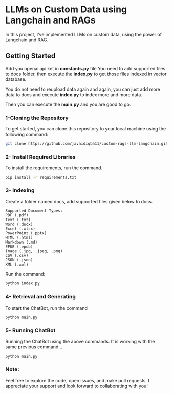 # LLMs on Custom Data using Langchain and RAGs
In this project, I've implemented LLMs on custom data, using the power of Langchain and RAG.

## Getting Started
Add you openai api ket in **constants.py** file
You need to add supported files to docs folder, then execute the **index.py** to get those files indexed in vector database.

You do not need to reupload data again and again, you can just add more data to docs and execute **index.py** to index more and more data.

Then you can execute the **main.py** and you are good to go.

### 1-Cloning the Repository

To get started, you can clone this repository to your local machine using the following command:

```bash
git clone https://github.com/javaidiqba11/custom-rags-llm-langchain.git
```

### 2- Install Required Libraries
To install the requirements, run the command.

```bash
pip install -r requirements.txt
```

### 3- Indexing
Create a folder named docs, add supported files given below to docs.

```text
Supported Document Types:
PDF (.pdf)
Text (.txt)
Word (.docx)
Excel (.xlsx)
PowerPoint (.pptx)
HTML (.html)
Markdown (.md)
EPUB (.epub)
Image (.jpg, .jpeg, .png)
CSV (.csv)
JSON (.json)
XML (.xml)
```
Run the command:

```bash
python index.py
```

### 4- Retrieval and Generating 
To start the ChatBot, run the command
```bash
python main.py
```

### 5- Running ChatBot
Running the ChatBot using the above commands. 
It is working with the same previous command... 
```bash
python main.py
```

### Note:
Feel free to explore the code, open issues, and make pull requests. I appreciate your support and look forward to collaborating with you!

